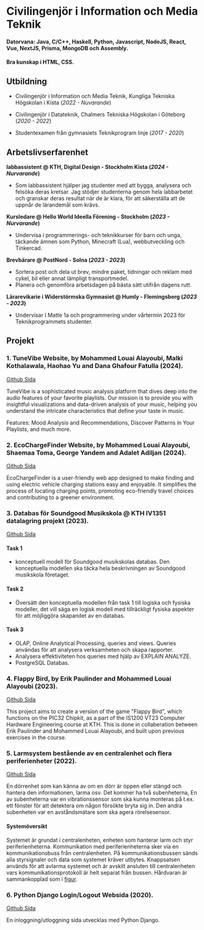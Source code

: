 # Civilingenjör i Information och Media Teknik

#### Datorvana: Java, C/C++, Haskell, Python, Javascript, NodeJS, React, Vue, NextJS, Prisma, MongoDB och Assembly.
#### Bra kunskap i HTML, CSS.

## Utbildning
- Civilingenjör i Information och Media Teknik, Kungliga Tekniska Högskolan i Kista (_2022 - Nuvarande_)
  
- Civilingenjör i Datateknik, Chalmers Tekniska Högskolan i Göteborg (_2020 - 2022_)
  
- Studentexamen från gymnasiets Teknikprogram linje (_2017 - 2020_)

## Arbetslivserfarenhet

**labbassistent @ KTH, Digital Design - Stockholm Kista (_2024 - Nurvarande_)**
- Som labbassistent hjälper jag studenter med att bygga, analysera och felsöka deras kretsar.
  Jag stödjer studenterna genom hela labbarbetet och granskar deras resultat när de är klara,
  för att säkerställa att de uppnår de lärandemål som krävs.

**Kursledare @ Hello World Ideella Förening - Stockholm (_2023 - Nurvarande_)**
- Undervisa i programmerings- och teknikkurser för barn och unga, täckande
  ämnen som Python, Minecraft (Lua), webbutveckling och Tinkercad.
  
**Brevbärare @ PostNord - Solna (_2023 - 2023_)**
- Sortera post och dela ut brev, mindre paket, tidningar och
  reklam med cykel, bil eller annat lämpligt transportmedel.
- Planera och genomföra arbetsdagen på bästa sätt utifrån
  dagens rutt.

**Lärarevikarie i Widerstörmska Gymnasiet @ Humly - Flemingsberg (_2023 - 2023_)**
- Undervisar I Matte 1a och programmering under vårtermin 2023 för
  Teknikprogrammets studenter.

## Projekt

### 1. TuneVibe Website, by Mohammed Louai Alayoubi, Malki Kothalawala, Haohao Yu and Dana Ghafour Fatulla (2024).
[Github Sida](https://github.com/louai20/TuneVibe)

TuneVibe is a sophisticated music analysis platform that dives deep into the audio features of your favorite playlists. 
Our mission is to provide you with insightful visualizations and data-driven analysis of your music, 
helping you understand the intricate characteristics that define your taste in music.

Features: Mood Analysis and Recommendations, Discover Patterns in Your Playlists, and much more.

### 2. EcoChargeFinder Website, by Mohammed Louai Alayoubi, Shaemaa Toma, George Yandem and Adalet Adiljan (2024).
[Github Sida](https://gitfront.io/r/loieayoubi/fJDNH8nUTd2M/EcoChargeFinder/)

EcoChargeFinder is a user-friendly web app designed to make finding and using electric vehicle 
charging stations easy and enjoyable. It simplifies the process of locating charging points, 
promoting eco-friendly travel choices and contributing to a greener environment. 

### 3. Databas för Soundgood Musikskola @ KTH IV1351 datalagring projekt (2023).
[Github Sida](https://github.com/louai20/KTH-IV1351)

#### Task 1
- konceptuell modell för Soundgood musikskolas databas. Den konceptuella modellen ska
  täcka hela beskrivningen av Soundgood musikskola företaget.

#### Task 2
- Översätt den konceptuella modellen från task 1 till logiska och fysiska modeller,
  det vill säga en logisk modell med tillräckligt fysiska aspekter för
  att möjliggöra skapandet av en databas.

#### Task 3
- OLAP, Online Analytical Processing, queries and views. Queries användas för att
  analysera verksamheten och skapa rapporter.
- Analysera effektiviteten hos queries med hjälp av EXPLAIN ANALYZE.
- PostgreSQL Databas.

### 4. Flappy Bird, by Erik Paulinder and Mohammed Louai Alayoubi (2023).
[Github Sida](https://gitfront.io/r/loieayoubi/f8jvZjGVFZ1z/Project/)

This project aims to create a version of the game "Flappy Bird", which functions on the PIC32 Chipkit, 
as a part of the IS1200 VT23 Computer Hardware Engineering course at KTH. This is done in collaberation 
between Erik Paulinder and Mohammed Louai Alayoubi, and built upon previous exercises in the course.

### 5. Larmsystem bestående av en centralenhet och flera periferienheter (2022).
[Github Sida](https://gitfront.io/r/loieayoubi/9LYez4146WNx/DAT290/)

En dörrenhet som kan känna av om en dörr är öppen eller stängd och hantera den informationen, larma osv. 
Det kommer ha två subenheterna, En av subenheterna var en vibrationssensor som ska kunna monteras på t.ex. 
ett fönster för att detektera om någon försökte bryta sig in. Den andra subenheten var en avståndsmätare som
ska agera rörelsesensor.

#### Systemöversikt
Systemet är grundat i centralenheten, enheten som hanterar larm och styr periferienheterna. Kommunikation
med periferienheterna sker via en kommunikationsbuss från centralenheten. På kommunikationsbussen sänds alla
styrsignaler och data som systemet kräver utbytes. Knappsatsen används för att avlarma systemet och är avskilt
ansluten till centralenheten vars kommunikationsprotokoll är helt separat från bussen. Hårdvaran är 
sammankopplad som i [figur](https://gitfront.io/r/loieayoubi/9LYez4146WNx/DAT290/raw/dokumentation/projektrapport/figure/auxiliary/system%c3%b6versikt.pdf).

### 6.  Python Django Login/Logout Websida (2020).
[Github Sida](https://github.com/louai20/Python-Django-Login-Logout-Website)

En inloggning/utloggning sida utvecklas med Python Django.
